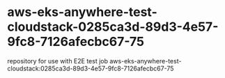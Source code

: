 # aws-eks-anywhere-test-cloudstack-0285ca3d-89d3-4e57-9fc8-7126afecbc67-75
repository for use with E2E test job aws-eks-anywhere-test-cloudstack:0285ca3d-89d3-4e57-9fc8-7126afecbc67-75
